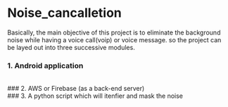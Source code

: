 # Noise_cancalletion

Basically, the main objective of this project is to eliminate the background noise while having a voice call(voip) or voice message.
so the project can be layed out into three successive modules. 
<br> 
### 1. Android application      
<br> 
### 2. AWS or Firebase (as a back-end server)     
<br>
### 3. A python script which will itenfier and mask the noise    

